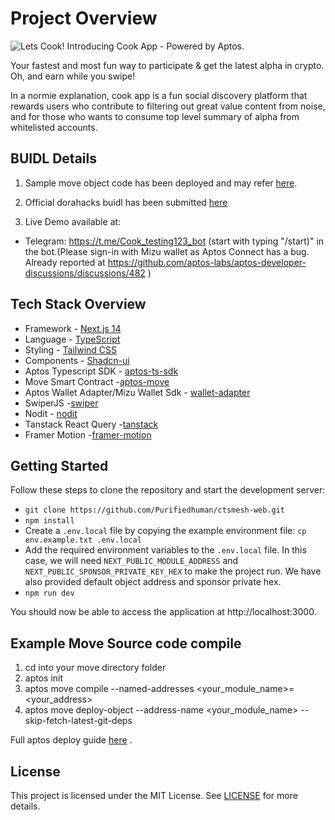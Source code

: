 # Project Overview
![Lets Cook!](https://cdn.dorahacks.io/static/files/1928685a1b1215cfcceb82f432895c74.png)
Introducing Cook App - Powered by Aptos.

Your fastest and most fun way to participate & get the latest alpha in crypto. Oh, and earn while you swipe!

In a normie explanation, cook app is a fun social discovery platform that rewards users who contribute to filtering out great value content from noise, and for those who wants to consume top level summary of alpha from whitelisted accounts.

## BUIDL Details
1. Sample move object code has been deployed and may refer [here](https://explorer.aptoslabs.com/object/0x63278981c03c45fb270f468a2e157bc32b48f8b0e6e65eaa4c8705c179b5a6f9/modules/code/alpha_voting?network=testnet). 

2. Official dorahacks buidl has been submitted [here](https://dorahacks.io/buidl/16797/)

3. Live Demo available at:
- Telegram: https://t.me/Cook_testing123_bot (start with typing "/start)" in the bot.(Please sign-in with Mizu wallet as Aptos Connect has a bug. Already reported at https://github.com/aptos-labs/aptos-developer-discussions/discussions/482 )

## Tech Stack Overview

- Framework - [Next.js 14](https://nextjs.org/13)
- Language - [TypeScript](https://www.typescriptlang.org)
- Styling - [Tailwind CSS](https://tailwindcss.com)
- Components - [Shadcn-ui](https://ui.shadcn.com)
- Aptos Typescript SDK - [aptos-ts-sdk](https://aptos.dev/en/build/sdks/ts-sdk)
- Move Smart Contract -[aptos-move](https://aptos.dev/en/build/smart-contracts)
- Aptos Wallet Adapter/Mizu Wallet Sdk - [wallet-adapter](https://aptos.dev/en/build/sdks/wallet-adapter)
- SwiperJS -[swiper](https://swiperjs.com/)
- Nodit - [nodit](https://nodit.io/)
- Tanstack React Query -[tanstack](https://tanstack.com/query/v3)
- Framer Motion -[framer-motion](https://www.framer.com/motion/)


## Getting Started

Follow these steps to clone the repository and start the development server:

- `git clone https://github.com/Purifiedhuman/ctsmesh-web.git`
- `npm install`
- Create a `.env.local` file by copying the example environment file:
  `cp env.example.txt .env.local`
- Add the required environment variables to the `.env.local` file. In this case, we will need `NEXT_PUBLIC_MODULE_ADDRESS` and `NEXT_PUBLIC_SPONSOR_PRIVATE_KEY_HEX` to make the project run. We have also provided default object address and sponsor private hex.
- `npm run dev`

You should now be able to access the application at http://localhost:3000.

## Example Move Source code compile

1. cd into your move directory folder
2. aptos init
3. aptos move compile --named-addresses <your_module_name>=<your_address>
4. aptos move deploy-object --address-name <your_module_name> --skip-fetch-latest-git-deps

Full aptos deploy guide [here](https://aptos.dev/en/build/smart-contracts/deployment) .


## License

This project is licensed under the MIT License. See [LICENSE](LICENSE) for more details.